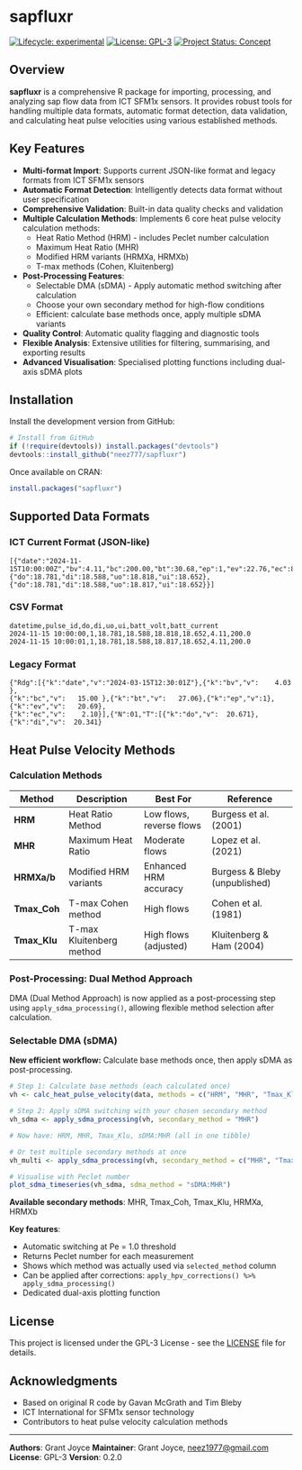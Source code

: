 # sapfluxr

<!-- badges: start -->
[![Lifecycle: experimental](https://img.shields.io/badge/lifecycle-experimental-orange.svg)](https://lifecycle.r-lib.org/articles/stages.html#experimental)
[![License: GPL-3](https://img.shields.io/badge/License-GPL%20v3-blue.svg)](https://www.gnu.org/licenses/gpl-3.0)
[![Project Status: Concept](https://www.repostatus.org/badges/latest/concept.svg)](https://www.repostatus.org/#concept)
<!-- badges: end -->

## Overview

**sapfluxr** is a comprehensive R package for importing, processing, and analyzing sap flow data from ICT SFM1x sensors. It provides robust tools for handling multiple data formats, automatic format detection, data validation, and calculating heat pulse velocities using various established methods.

## Key Features

- **Multi-format Import**: Supports current JSON-like format and legacy formats from ICT SFM1x sensors
- **Automatic Format Detection**: Intelligently detects data format without user specification
- **Comprehensive Validation**: Built-in data quality checks and validation
- **Multiple Calculation Methods**: Implements 6 core heat pulse velocity calculation methods:
  - Heat Ratio Method (HRM) - includes Peclet number calculation
  - Maximum Heat Ratio (MHR)
  - Modified HRM variants (HRMXa, HRMXb)
  - T-max methods (Cohen, Kluitenberg)
- **Post-Processing Features**:
  - Selectable DMA (sDMA) - Apply automatic method switching after calculation
  - Choose your own secondary method for high-flow conditions
  - Efficient: calculate base methods once, apply multiple sDMA variants
- **Quality Control**: Automatic quality flagging and diagnostic tools
- **Flexible Analysis**: Extensive utilities for filtering, summarising, and exporting results
- **Advanced Visualisation**: Specialised plotting functions including dual-axis sDMA plots

## Installation

Install the development version from GitHub:

```r
# Install from GitHub
if (!require(devtools)) install.packages("devtools")
devtools::install_github("neez777/sapfluxr")
```

Once available on CRAN:

```r
install.packages("sapfluxr")
```

## Supported Data Formats

### ICT Current Format (JSON-like)
```
[{"date":"2024-11-15T10:00:00Z","bv":4.11,"bc":200.00,"bt":30.68,"ep":1,"ev":22.76,"ec":85.80,
{"do":18.781,"di":18.588,"uo":18.818,"ui":18.652},
{"do":18.781,"di":18.588,"uo":18.817,"ui":18.652}}]
```

### CSV Format
```
datetime,pulse_id,do,di,uo,ui,batt_volt,batt_current
2024-11-15 10:00:00,1,18.781,18.588,18.818,18.652,4.11,200.0
2024-11-15 10:00:01,1,18.781,18.588,18.817,18.652,4.11,200.0
```

### Legacy Format
```
{"Rdg":[{"k":"date","v":"2024-03-15T12:30:01Z"},{"k":"bv","v":    4.03 },
{"k":"bc","v":   15.00 },{"k":"bt","v":   27.06},{"k":"ep","v":1},{"k":"ev","v":   20.69},
{"k":"ec","v":    2.10}],{"N":01,"T":[{"k":"do","v":  20.671},{"k":"di","v":  20.341}
```

## Heat Pulse Velocity Methods

### Calculation Methods

| Method | Description | Best For | Reference |
|--------|-------------|----------|-----------|
| **HRM** | Heat Ratio Method | Low flows, reverse flows | Burgess et al. (2001) |
| **MHR** | Maximum Heat Ratio | Moderate flows | Lopez et al. (2021) |
| **HRMXa/b** | Modified HRM variants | Enhanced HRM accuracy | Burgess & Bleby (unpublished) |
| **Tmax_Coh** | T-max Cohen method | High flows | Cohen et al. (1981) |
| **Tmax_Klu** | T-max Kluitenberg method | High flows (adjusted) | Kluitenberg & Ham (2004) |

### Post-Processing: Dual Method Approach

DMA (Dual Method Approach) is now applied as a post-processing step using `apply_sdma_processing()`, allowing flexible method selection after calculation.

### Selectable DMA (sDMA)

**New efficient workflow:** Calculate base methods once, then apply sDMA as post-processing.

```r
# Step 1: Calculate base methods (each calculated once)
vh <- calc_heat_pulse_velocity(data, methods = c("HRM", "MHR", "Tmax_Klu"))

# Step 2: Apply sDMA switching with your chosen secondary method
vh_sdma <- apply_sdma_processing(vh, secondary_method = "MHR")

# Now have: HRM, MHR, Tmax_Klu, sDMA:MHR (all in one tibble)

# Or test multiple secondary methods at once
vh_multi <- apply_sdma_processing(vh, secondary_method = c("MHR", "Tmax_Klu"))

# Visualise with Peclet number
plot_sdma_timeseries(vh_sdma, sdma_method = "sDMA:MHR")
```

**Available secondary methods**: MHR, Tmax_Coh, Tmax_Klu, HRMXa, HRMXb

**Key features**:
- Automatic switching at Pe = 1.0 threshold
- Returns Peclet number for each measurement
- Shows which method was actually used via `selected_method` column
- Can be applied after corrections: `apply_hpv_corrections() %>% apply_sdma_processing()`
- Dedicated dual-axis plotting function

## License

This project is licensed under the GPL-3 License - see the [LICENSE](LICENSE) file for details.

## Acknowledgments

- Based on original R code by Gavan McGrath and Tim Bleby
- ICT International for SFM1x sensor technology
- Contributors to heat pulse velocity calculation methods

---

**Authors**: Grant Joyce
**Maintainer**: Grant Joyce, neez1977@gmail.com
**License**: GPL-3
**Version**: 0.2.0
